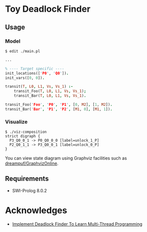 # Toy Deadlock Finder
## Usage
### Model
```console
$ edit ./main.pl
```

```prolog
...

% ---- Target specific ----
init_locations(['P0', 'Q0']).
init_vars([0, 0]).

transit(T, L0, L1, Vs, Vs_1) :-
    transit_Foo(T, L0, L1, Vs, Vs_1);
    transit_Bar(T, L0, L1, Vs, Vs_1).

transit_Foo('Foo', 'P0', 'P1', [0, M2], [1, M2]).
transit_Bar('Bar', 'P1', 'P2', [M1, 0], [M1, 1]).
```



### Visualize
```
$ ./viz-composition
strict digraph {
  P3_Q0_0_1 -> P0_Q0_0_0 [label=unlock_1_P]
  P2_Q0_1_1 -> P3_Q0_0_1 [label=unlock_0_P]
}
```

You can view state diagram using Graphviz facilities such as [dreampuf/GraphvizOnline](https://dreampuf.github.io/GraphvizOnline/).



## Requirements
- SWI-Prolog 8.0.2



# Acknowledges
- [Implement Deadlock Finder To Learn Multi-Thread Programming](https://principia.connpass.com/event/143181/)
